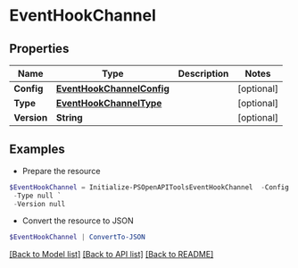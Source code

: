# EventHookChannel
## Properties

Name | Type | Description | Notes
------------ | ------------- | ------------- | -------------
**Config** | [**EventHookChannelConfig**](EventHookChannelConfig.md) |  | [optional] 
**Type** | [**EventHookChannelType**](EventHookChannelType.md) |  | [optional] 
**Version** | **String** |  | [optional] 

## Examples

- Prepare the resource
```powershell
$EventHookChannel = Initialize-PSOpenAPIToolsEventHookChannel  -Config null `
 -Type null `
 -Version null
```

- Convert the resource to JSON
```powershell
$EventHookChannel | ConvertTo-JSON
```

[[Back to Model list]](../README.md#documentation-for-models) [[Back to API list]](../README.md#documentation-for-api-endpoints) [[Back to README]](../README.md)

